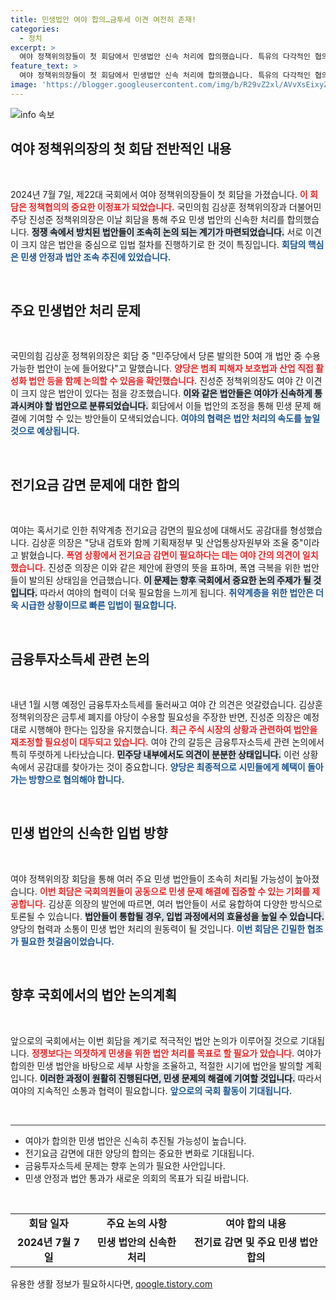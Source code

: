 ```yaml
---
title: 민생법안 여야 합의…금투세 이견 여전히 존재!
categories:
  - 정치
excerpt: >
  여야 정책위의장들이 첫 회담에서 민생법안 신속 처리에 합의했습니다. 특유의 다각적인 협의로 구하라법과 간호법 등 주요 법안을 논의하며 전기료 감면 필요성도 공감대를 형성했습니다. 클릭하면 자세한 내용을 확인하세요!
feature_text: >
  여야 정책위의장들이 첫 회담에서 민생법안 신속 처리에 합의했습니다. 특유의 다각적인 협의로 구하라법과 간호법 등 주요 법안을 논의하며 전기료 감면 필요성도 공감대를 형성했습니다. 클릭하면 자세한 내용을 확인하세요!
image: 'https://blogger.googleusercontent.com/img/b/R29vZ2xl/AVvXsEixyZcFfHzMRdzZMjFBmAUKJYCLCGyLL1o632UiGVXcaFdKo_bkvkuCioo0uUKlGfBVcT3P84aROyZIXSBEx3Aw5nCQ3pTgDom1WDC4m8eifvWiAmWEEVb4x6G_l8C0QH225ldMjyaFvpxGEBGNO37VmDTDMHGhJPq73UglMfDca1-0aw/s1600/blogspot.png'
---
```


<p><img src="https://blogger.googleusercontent.com/img/b/R29vZ2xl/AVvXsEixyZcFfHzMRdzZMjFBmAUKJYCLCGyLL1o632UiGVXcaFdKo_bkvkuCioo0uUKlGfBVcT3P84aROyZIXSBEx3Aw5nCQ3pTgDom1WDC4m8eifvWiAmWEEVb4x6G_l8C0QH225ldMjyaFvpxGEBGNO37VmDTDMHGhJPq73UglMfDca1-0aw/s1600/blogspot.png" alt="info 속보" /></p>

<h2 data-ke-size="size26">여야 정책위의장의 첫 회담 전반적인 내용</h2>

<p data-ke-size="size16">&nbsp;</p>

<p>2024년 7월 7일, 제22대 국회에서 여야 정책위의장들이 첫 회담을 가졌습니다. <b><span style="color: #ee2323;">이 회담은 정책협의의 중요한 이정표가 되었습니다.</span></b> 국민의힘 김상훈 정책위의장과 더불어민주당 진성준 정책위의장은 이날 회담을 통해 주요 민생 법안의 신속한 처리를 합의했습니다. <b><span style="background-color: #21538527;">정쟁 속에서 방치된 법안들이 조속히 논의 되는 계기가 마련되었습니다.</span></b> 서로 이견이 크지 않은 법안을 중심으로 입법 절차를 진행하기로 한 것이 특징입니다. <b><span style="color: #1a5490;">회담의 핵심은 민생 안정과 법안 조속 추진에 있었습니다.</span></b></p>

<p data-ke-size="size16">&nbsp;</p>

<h2 data-ke-size="size26">주요 민생법안 처리 문제</h2>

<p data-ke-size="size16">&nbsp;</p>

<p>국민의힘 김상훈 정책위의장은 회담 중 "민주당에서 당론 발의한 50여 개 법안 중 수용 가능한 법안이 눈에 들어왔다"고 말했습니다. <b><span style="color: #ee2323;">양당은 범죄 피해자 보호법과 산업 직접 활성화 법안 등을 함께 논의할 수 있음을 확인했습니다.</span></b> 진성준 정책위의장도 여야 간 이견이 크지 않은 법안이 있다는 점을 강조했습니다. <b><span style="background-color: #21538527;">이와 같은 법안들은 여야가 신속하게 통과시켜야 할 법안으로 분류되었습니다.</span></b> 회담에서 이들 법안의 조정을 통해 민생 문제 해결에 기여할 수 있는 방안들이 모색되었습니다. <b><span style="color: #1a5490;">여야의 협력은 법안 처리의 속도를 높일 것으로 예상됩니다.</span></b></p>

<p data-ke-size="size16">&nbsp;</p>

<h2 data-ke-size="size26">전기요금 감면 문제에 대한 합의</h2>

<p data-ke-size="size16">&nbsp;</p>

<p>여야는 혹서기로 인한 취약계층 전기요금 감면의 필요성에 대해서도 공감대를 형성했습니다. 김상훈 의장은 "당내 검토와 함께 기획재정부 및 산업통상자원부와 조율 중"이라고 밝혔습니다. <b><span style="color: #ee2323;">폭염 상황에서 전기요금 감면이 필요하다는 데는 여야 간의 의견이 일치했습니다.</span></b> 진성준 의장은 이와 같은 제안에 환영의 뜻을 표하며, 폭염 극복을 위한 법안들이 발의된 상태임을 언급했습니다. <b><span style="background-color: #21538527;">이 문제는 향후 국회에서 중요한 논의 주제가 될 것입니다.</span></b> 따라서 여야의 협력이 더욱 필요함을 느끼게 됩니다. <b><span style="color: #1a5490;">취약계층을 위한 법안은 더욱 시급한 상황이므로 빠른 입법이 필요합니다.</span></b></p>

<p data-ke-size="size16">&nbsp;</p>

<h2 data-ke-size="size26">금융투자소득세 관련 논의</h2>

<p data-ke-size="size16">&nbsp;</p>

<p>내년 1월 시행 예정인 금융투자소득세를 둘러싸고 여야 간 의견은 엇갈렸습니다. 김상훈 정책위의장은 금투세 폐지를 야당이 수용할 필요성을 주장한 반면, 진성준 의장은 예정대로 시행해야 한다는 입장을 유지했습니다. <b><span style="color: #ee2323;">최근 주식 시장의 상황과 관련하여 법안을 재조정할 필요성이 대두되고 있습니다.</span></b> 여야 간의 갈등은 금융투자소득세 관련 논의에서 특히 뚜렷하게 나타났습니다. <b><span style="background-color: #21538527;">민주당 내부에서도 의견이 분분한 상태입니다.</span></b> 이런 상황 속에서 공감대를 찾아가는 것이 중요합니다. <b><span style="color: #1a5490;">양당은 최종적으로 시민들에게 혜택이 돌아가는 방향으로 협의해야 합니다.</span></b></p>

<p data-ke-size="size16">&nbsp;</p>

<h2 data-ke-size="size26">민생 법안의 신속한 입법 방향</h2>

<p data-ke-size="size16">&nbsp;</p>

<p>여야 정책위의장 회담을 통해 여러 주요 민생 법안들이 조속히 처리될 가능성이 높아졌습니다. <b><span style="color: #ee2323;">이번 회담은 국회의원들이 공동으로 민생 문제 해결에 집중할 수 있는 기회를 제공합니다.</span></b> 김상훈 의장의 발언에 따르면, 여러 법안들이 서로 융합하여 다양한 방식으로 토론될 수 있습니다. <b><span style="background-color: #21538527;">법안들이 통합될 경우, 입법 과정에서의 효율성을 높일 수 있습니다.</span></b> 양당의 협력과 소통이 민생 법안 처리의 원동력이 될 것입니다. <b><span style="color: #1a5490;">이번 회담은 긴밀한 협조가 필요한 첫걸음이었습니다.</span></b></p>

<p data-ke-size="size16">&nbsp;</p>

<h2 data-ke-size="size26">향후 국회에서의 법안 논의계획</h2>

<p data-ke-size="size16">&nbsp;</p>

<p>앞으로의 국회에서는 이번 회담을 계기로 적극적인 법안 논의가 이루어질 것으로 기대됩니다. <b><span style="color: #ee2323;">정쟁보다는 의젓하게 민생을 위한 법안 처리를 목표로 할 필요가 있습니다.</span></b> 여야가 합의한 민생 법안을 바탕으로 세부 사항을 조율하고, 적절한 시기에 법안을 발의할 계획입니다. <b><span style="background-color: #21538527;">이러한 과정이 원활히 진행된다면, 민생 문제의 해결에 기여할 것입니다.</span></b> 따라서 여야의 지속적인 소통과 협력이 필요합니다. <b><span style="color: #1a5490;">앞으로의 국회 활동이 기대됩니다.</span></b></p>

<p data-ke-size="size16">&nbsp;</p>

<hr style="height:1px;border:none;color:#333;background-color:#333;"/>

<ul>
    <li>여야가 합의한 민생 법안은 신속히 추진될 가능성이 높습니다.</li>
    <li>전기요금 감면에 대한 양당의 합의는 중요한 변화로 기대됩니다.</li>
    <li>금융투자소득세 문제는 향후 논의가 필요한 사안입니다.</li>
    <li>민생 안정과 법안 통과가 새로운 의회의 목표가 되길 바랍니다.</li>
</ul>

<p data-ke-size="size16">&nbsp;</p>

<table>
    <tbody>
        <tr>
            <td style="text-align: center; height: 17px;"><b>회담 일자</b></td>
            <td style="text-align: center; height: 17px;"><b>주요 논의 사항</b></td>
            <td style="text-align: center; height: 17px;"><b>여야 합의 내용</b></td>
        </tr>
        <tr>
            <td style="text-align: center; height: 17px;"><b>2024년 7월 7일</b></td>
            <td style="text-align: center; height: 17px;"><b>민생 법안의 신속한 처리</b></td>
            <td style="text-align: center; height: 17px;"><b>전기료 감면 및 주요 민생 법안 합의</b></td>
        </tr>
    </tbody>
</table>
유용한 생활 정보가 필요하시다면, <a href="https://qoogle.tistory.com" rel="dofollow">qoogle.tistory.com</a>


